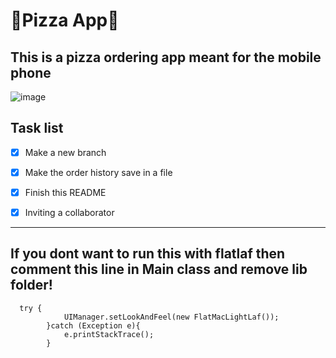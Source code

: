 # :pizza:**Pizza App**:pizza:
## This is a pizza ordering app meant for the mobile phone

![image](https://user-images.githubusercontent.com/122517407/227883503-19807a12-cff2-4236-8c76-a2819032fd4e.png)

## Task list
- [x] Make a new branch
- [x] Make the order history save in a file
- [x] Finish this README
- [x] Inviting a collaborator 





---
## If you dont want to run this with flatlaf then comment this line in Main class and remove lib folder!
```
  try {
            UIManager.setLookAndFeel(new FlatMacLightLaf());
        }catch (Exception e){
            e.printStackTrace();
        }
```


